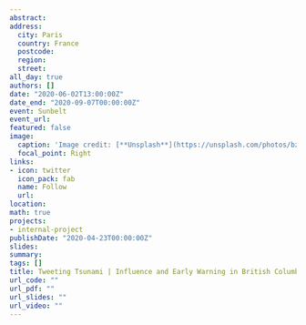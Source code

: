 ```yaml
---
abstract: 
address:
  city: Paris
  country: France
  postcode: 
  region: 
  street: 
all_day: true
authors: []
date: "2020-06-02T13:00:00Z"
date_end: "2020-09-07T00:00:00Z"
event: Sunbelt  
event_url: 
featured: false
image:
  caption: 'Image credit: [**Unsplash**](https://unsplash.com/photos/bzdhc5b3Bxs)'
  focal_point: Right
links:
- icon: twitter
  icon_pack: fab
  name: Follow
  url: 
location: 
math: true
projects:
- internal-project
publishDate: "2020-04-23T00:00:00Z"
slides:
summary: 
tags: []
title: Tweeting Tsunami | Influence and Early Warning in British Columbia
url_code: ""
url_pdf: ""
url_slides: ""
url_video: ""
---
```


